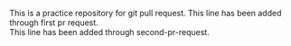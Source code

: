 This is a practice repository for git pull request.
This line has been added through first pr request.  
This line has been added through second-pr-request.  
